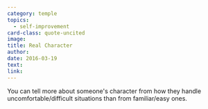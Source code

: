 ```yaml
---
category: temple
topics:
  - self-improvement
card-class: quote-uncited
image:
title: Real Character
author:
date: 2016-03-19
text:
link:
---
```

You can tell more about someone's character from how they handle uncomfortable/difficult situations than from familiar/easy ones.

